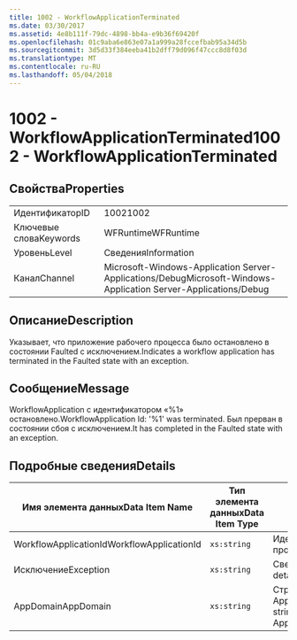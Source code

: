 ```yaml
---
title: 1002 - WorkflowApplicationTerminated
ms.date: 03/30/2017
ms.assetid: 4e8b111f-79dc-4898-bb4a-e9b36f69420f
ms.openlocfilehash: 01c9aba6e863e07a1a999a28fccefbab95a34d5b
ms.sourcegitcommit: 3d5d33f384eeba41b2dff79d096f47ccc8d8f03d
ms.translationtype: MT
ms.contentlocale: ru-RU
ms.lasthandoff: 05/04/2018
---
```

# <a name="1002---workflowapplicationterminated"></a><span data-ttu-id="34ca0-102">1002 - WorkflowApplicationTerminated</span><span class="sxs-lookup"><span data-stu-id="34ca0-102">1002 - WorkflowApplicationTerminated</span></span>
## <a name="properties"></a><span data-ttu-id="34ca0-103">Свойства</span><span class="sxs-lookup"><span data-stu-id="34ca0-103">Properties</span></span>  
  
|||  
|-|-|  
|<span data-ttu-id="34ca0-104">Идентификатор</span><span class="sxs-lookup"><span data-stu-id="34ca0-104">ID</span></span>|<span data-ttu-id="34ca0-105">1002</span><span class="sxs-lookup"><span data-stu-id="34ca0-105">1002</span></span>|  
|<span data-ttu-id="34ca0-106">Ключевые слова</span><span class="sxs-lookup"><span data-stu-id="34ca0-106">Keywords</span></span>|<span data-ttu-id="34ca0-107">WFRuntime</span><span class="sxs-lookup"><span data-stu-id="34ca0-107">WFRuntime</span></span>|  
|<span data-ttu-id="34ca0-108">Уровень</span><span class="sxs-lookup"><span data-stu-id="34ca0-108">Level</span></span>|<span data-ttu-id="34ca0-109">Сведения</span><span class="sxs-lookup"><span data-stu-id="34ca0-109">Information</span></span>|  
|<span data-ttu-id="34ca0-110">Канал</span><span class="sxs-lookup"><span data-stu-id="34ca0-110">Channel</span></span>|<span data-ttu-id="34ca0-111">Microsoft-Windows-Application Server-Applications/Debug</span><span class="sxs-lookup"><span data-stu-id="34ca0-111">Microsoft-Windows-Application Server-Applications/Debug</span></span>|  
  
## <a name="description"></a><span data-ttu-id="34ca0-112">Описание</span><span class="sxs-lookup"><span data-stu-id="34ca0-112">Description</span></span>  
 <span data-ttu-id="34ca0-113">Указывает, что приложение рабочего процесса было остановлено в состоянии Faulted с исключением.</span><span class="sxs-lookup"><span data-stu-id="34ca0-113">Indicates a workflow application has terminated in the Faulted state with an exception.</span></span>  
  
## <a name="message"></a><span data-ttu-id="34ca0-114">Сообщение</span><span class="sxs-lookup"><span data-stu-id="34ca0-114">Message</span></span>  
 <span data-ttu-id="34ca0-115">WorkflowApplication с идентификатором «%1» остановлено.</span><span class="sxs-lookup"><span data-stu-id="34ca0-115">WorkflowApplication Id: '%1' was terminated.</span></span> <span data-ttu-id="34ca0-116">Был прерван в состоянии сбоя с исключением.</span><span class="sxs-lookup"><span data-stu-id="34ca0-116">It has completed in the Faulted state with an exception.</span></span>  
  
## <a name="details"></a><span data-ttu-id="34ca0-117">Подробные сведения</span><span class="sxs-lookup"><span data-stu-id="34ca0-117">Details</span></span>  
  
|<span data-ttu-id="34ca0-118">Имя элемента данных</span><span class="sxs-lookup"><span data-stu-id="34ca0-118">Data Item Name</span></span>|<span data-ttu-id="34ca0-119">Тип элемента данных</span><span class="sxs-lookup"><span data-stu-id="34ca0-119">Data Item Type</span></span>|<span data-ttu-id="34ca0-120">Описание</span><span class="sxs-lookup"><span data-stu-id="34ca0-120">Description</span></span>|  
|--------------------|--------------------|-----------------|  
|<span data-ttu-id="34ca0-121">WorkflowApplicationId</span><span class="sxs-lookup"><span data-stu-id="34ca0-121">WorkflowApplicationId</span></span>|`xs:string`|<span data-ttu-id="34ca0-122">Идентификатор приложения рабочего процесса</span><span class="sxs-lookup"><span data-stu-id="34ca0-122">The workflow application id</span></span>|  
|<span data-ttu-id="34ca0-123">Исключение</span><span class="sxs-lookup"><span data-stu-id="34ca0-123">Exception</span></span>|`xs:string`|<span data-ttu-id="34ca0-124">Сведения об исключении</span><span class="sxs-lookup"><span data-stu-id="34ca0-124">The exception details for the exception</span></span>|  
|<span data-ttu-id="34ca0-125">AppDomain</span><span class="sxs-lookup"><span data-stu-id="34ca0-125">AppDomain</span></span>|`xs:string`|<span data-ttu-id="34ca0-126">Строка, возвращаемая AppDomain.CurrentDomain.FriendlyName.</span><span class="sxs-lookup"><span data-stu-id="34ca0-126">The string returned by AppDomain.CurrentDomain.FriendlyName.</span></span>|
